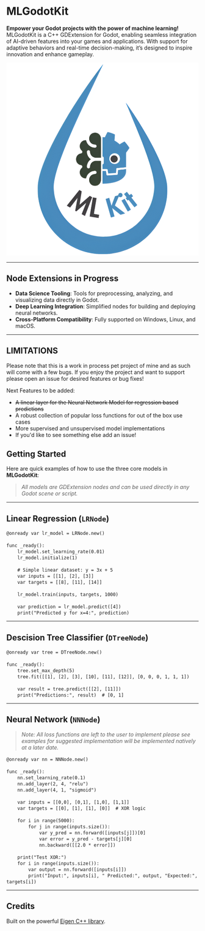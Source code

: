 # MLGodotKit

**Empower your Godot projects with the power of machine learning!**  
MLGodotKit is a C++ GDExtension for Godot, enabling seamless integration of AI-driven features into your games and applications. With support for adaptive behaviors and real-time decision-making, it’s designed to inspire innovation and enhance gameplay.

<p align="center">
  <img src="MLGodotKit_logo.png" alt="MLGodotKit Logo" width="1000"/>
</p>

---

## Node Extensions in Progress
- **Data Science Tooling**: Tools for preprocessing, analyzing, and visualizing data directly in Godot.
- **Deep Learning Integration**: Simplified nodes for building and deploying neural networks.
- **Cross-Platform Compatibility**: Fully supported on Windows, Linux, and macOS.

---

## LIMITATIONS
Please note that this is a work in process pet project of mine and as such will come with a few bugs. If you
enjoy the project and want to support please open an issue for desired features or bug fixes! 

Next Features to be added:
- ~~A linear layer for the Neural Network Model for regression based predictions~~
- A robust collection of popular loss functions for out of the box use cases
- More supervised and unsupervised model implementations
- If you'd like to see something else add an issue!

## Getting Started

Here are quick examples of how to use the three core models in **MLGodotKit**:

> *All models are GDExtension nodes and can be used directly in any Godot scene or script.*

---

## Linear Regression (`LRNode`)

```gdscript
@onready var lr_model = LRNode.new()

func _ready():
	lr_model.set_learning_rate(0.01)
	lr_model.initialize(1)

	# Simple linear dataset: y = 3x + 5
	var inputs = [[1], [2], [3]]
	var targets = [[8], [11], [14]]

	lr_model.train(inputs, targets, 1000)

	var prediction = lr_model.predict([4])
	print("Predicted y for x=4:", prediction)
```

---

## Descision Tree Classifier (`DTreeNode`)

```gdscript
@onready var tree = DTreeNode.new()

func _ready():
	tree.set_max_depth(5)
	tree.fit([[1], [2], [3], [10], [11], [12]], [0, 0, 0, 1, 1, 1])

	var result = tree.predict([[2], [11]])
	print("Predictions:", result)  # [0, 1]
```
---

## Neural Network (`NNNode`)

> *Note: All loss functions are left to the user to implement please see examples for suggested implementation
will be implemented natively at a later date.*

```gdscript
@onready var nn = NNNode.new()

func _ready():
	nn.set_learning_rate(0.1)
	nn.add_layer(2, 4, "relu")
	nn.add_layer(4, 1, "sigmoid")

	var inputs = [[0,0], [0,1], [1,0], [1,1]]
	var targets = [[0], [1], [1], [0]]  # XOR logic

	for i in range(5000):
		for j in range(inputs.size()):
			var y_pred = nn.forward([inputs[j]])[0]
			var error = y_pred - targets[j][0]
			nn.backward([[2.0 * error]])

	print("Test XOR:")
	for i in range(inputs.size()):
		var output = nn.forward([inputs[i]])
		print("Input:", inputs[i], " Predicted:", output, "Expected:", targets[i])

```
---

## Credits
Built on the powerful [Eigen C++ library](https://eigen.tuxfamily.org/).


